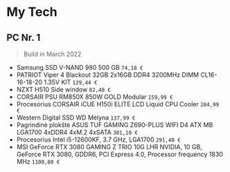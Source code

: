 # My Tech

## PC Nr. 1

> Build in March 2022

- Samsung SSD V-NAND 980 500 GB `74,18 €`
- PATRIOT Viper 4 Blackout 32GB 2x16GB DDR4 3200MHz DIMM CL16-16-18-20 1.35V KIT `129,44 €`
- NZXT H510 Side window `82,40 €`
- CORSAIR PSU RM850X 850W GOLD Modular `159,99 €`
- Procesorius CORSAIR iCUE H150i ELITE LCD Liquid CPU Cooler `284,99 €`
- Western Digital SSD WD Mėlyna `137,99 €`
- Pagrindinė plokštė ASUS TUF GAMING Z690-PLUS WIFI D4 ATX MB LGA1700 4xDDR4 4xM.2 4xSATA `301,10 €`
- Procesorius Intel i5-12600KF, 3.7 GHz, LGA1700 `291,40 €`
- MSI GeForce RTX 3080 GAMING Z TRIO 10G LHR NVIDIA, 10 GB, GeForce RTX 3080, GDDR6, PCI Express 4.0, Processor frequency 1830 MHz `1100,00 €`
